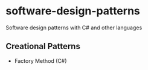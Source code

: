 # software-design-patterns
Software design patterns with C# and other languages

## Creational Patterns
- Factory Method (C#)
